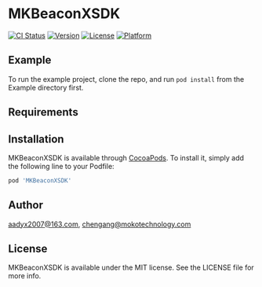 # MKBeaconXSDK

[![CI Status](https://img.shields.io/travis/aadyx2007@163.com/MKBeaconXSDK.svg?style=flat)](https://travis-ci.org/aadyx2007@163.com/MKBeaconXSDK)
[![Version](https://img.shields.io/cocoapods/v/MKBeaconXSDK.svg?style=flat)](https://cocoapods.org/pods/MKBeaconXSDK)
[![License](https://img.shields.io/cocoapods/l/MKBeaconXSDK.svg?style=flat)](https://cocoapods.org/pods/MKBeaconXSDK)
[![Platform](https://img.shields.io/cocoapods/p/MKBeaconXSDK.svg?style=flat)](https://cocoapods.org/pods/MKBeaconXSDK)

## Example

To run the example project, clone the repo, and run `pod install` from the Example directory first.

## Requirements

## Installation

MKBeaconXSDK is available through [CocoaPods](https://cocoapods.org). To install
it, simply add the following line to your Podfile:

```ruby
pod 'MKBeaconXSDK'
```

## Author

aadyx2007@163.com, chengang@mokotechnology.com

## License

MKBeaconXSDK is available under the MIT license. See the LICENSE file for more info.
